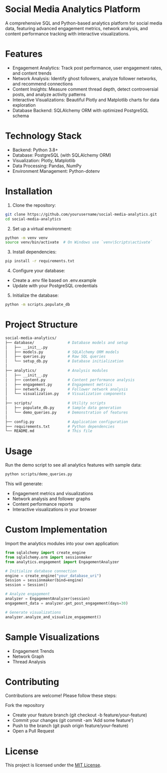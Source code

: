 # Social Media Analytics Platform

A comprehensive SQL and Python-based analytics platform for social media data, featuring advanced engagement metrics, network analysis, and content performance tracking with interactive visualizations.

# Features
- Engagement Analytics: Track post performance, user engagement rates, and content trends
- Network Analysis: Identify ghost followers, analyze follower networks, and recommend connections
- Content Insights: Measure comment thread depth, detect controversial posts, and analyze activity patterns
- Interactive Visualizations: Beautiful Plotly and Matplotlib charts for data exploration
- Database Backend: SQLAlchemy ORM with optimized PostgreSQL schema

# Technology Stack
- Backend: Python 3.8+
- Database: PostgreSQL (with SQLAlchemy ORM)
- Visualization: Plotly, Matplotlib
- Data Processing: Pandas, NumPy
- Environment Management: Python-dotenv

# Installation
1. Clone the repository:

```bash
git clone https://github.com/yourusername/social-media-analytics.git
cd social-media-analytics
```

2. Set up a virtual environment:

```bash
python -m venv venv
source venv/bin/activate  # On Windows use `venv\Scripts\activate`
```

3. Install dependencies:

```bash
pip install -r requirements.txt
```

4. Configure your database:

- Create a .env file based on .env.example
- Update with your PostgreSQL credentials

5. Initialize the database:

```bash
python -m scripts.populate_db
```

# Project Structure

```bash
social-media-analytics/
├── database/               # Database models and setup
│   ├── __init__.py
│   ├── models.py           # SQLAlchemy ORM models
│   ├── queries.py          # Raw SQL queries
│   └── setup_db.py         # Database initialization
│
├── analytics/              # Analysis modules
│   ├── __init__.py
│   ├── content.py          # Content performance analysis
│   ├── engagement.py       # Engagement metrics
│   ├── network.py          # Follower network analysis
│   └── visualization.py    # Visualization components
│
├── scripts/                # Utility scripts
│   ├── populate_db.py      # Sample data generation
│   └── demo_queries.py     # Demonstration of features
│
├── config.py               # Application configuration
├── requirements.txt        # Python dependencies
└── README.md               # This file
```

# Usage
Run the demo script to see all analytics features with sample data:

```bash
python scripts/demo_queries.py
```

This will generate:

- Engagement metrics and visualizations
- Network analysis and follower graphs
- Content performance reports
- Interactive visualizations in your browser

# Custom Implementation
Import the analytics modules into your own application:

```python
from sqlalchemy import create_engine
from sqlalchemy.orm import sessionmaker
from analytics.engagement import EngagementAnalyzer

# Initialize database connection
engine = create_engine("your_database_uri")
Session = sessionmaker(bind=engine)
session = Session()

# Analyze engagement
analyzer = EngagementAnalyzer(session)
engagement_data = analyzer.get_post_engagement(days=30)

# Generate visualizations
analyzer.analyze_and_visualize_engagement()
```
# Sample Visualizations
- Engagement Trends
- Network Graph
- Thread Analysis

# Contributing
Contributions are welcome! Please follow these steps:

Fork the repository
- Create your feature branch (git checkout -b feature/your-feature)
- Commit your changes (git commit -am 'Add some feature')
- Push to the branch (git push origin feature/your-feature)
- Open a Pull Request

# License
This project is licensed under the [MIT License](LICENSE).